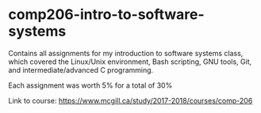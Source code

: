 # comp206-intro-to-software-systems
Contains all assignments for my introduction to software systems class, which covered the Linux/Unix environment, Bash scripting, GNU tools, Git, and intermediate/advanced C programming.

Each assignment was worth 5% for a total of 30%

Link to course: https://www.mcgill.ca/study/2017-2018/courses/comp-206
